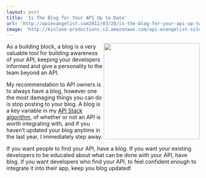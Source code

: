 ```yaml
---
layout: post
title: 'Is The Blog for Your API Up to Date'
url: 'http://apievangelist.com2012/03/20/is-the-blog-for-your-api-up-to-date/'
image: 'http://kinlane-productions.s3.amazonaws.com/api-evangelist-site/blog/blog_icon.jpg'
---
```



<p>
     <img src="http://kinlane-productions.s3.amazonaws.com/api-evangelist/blog_icon.jpg"  width="250" align="right" />As a building block, a blog is a very valuable tool for building awareness of your API, keeping your developers informed and give a personality to the team beyond an API.
</p>
<p>
     My recommendation to API owners is to always have a blog, however one the most damaging things you can do is stop posting to your blog. A blog is a key variable in my <a title="API Stack Algorithm" href="/2012/03/15/qualifying-for-the-api-stack/">API Stack algorithm</a>, of whether or not an API is worth integrating with, and if you haven’t updated your blog anytime in the last year, I immediately step away.
</p>
<p>
     If you want people to find your API, have a blog. If you want your existing developers to be educated about what can be done with your API, have blog. If you want developers who find your API, to feel confident enough to integrate it into their app, keep you blog updated!
</p>
